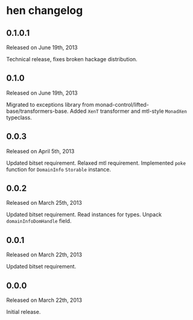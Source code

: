 hen changelog
=============

0.1.0.1
-------

Released on June 19th, 2013

Technical release, fixes broken hackage distribution.

0.1.0
-----

Released on June 19th, 2013

Migrated to exceptions library from monad-control/lifted-base/transformers-base.
Added `XenT` transformer and mtl-style `MonadXen` typeclass.

0.0.3
-----

Released on April 5th, 2013

Updated bitset requirement. Relaxed mtl requirement.
Implemented `poke` function for `DomainInfo` `Storable` instance.

0.0.2
-----

Released on March 25th, 2013

Updated bitset requirement. Read instances for types. Unpack `domainInfoDomHandle` field.

0.0.1
-----

Released on March 22th, 2013

Updated bitset requirement.

0.0.0
-----

Released on March 22th, 2013

Initial release.

